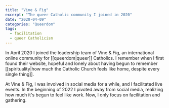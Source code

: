 ```yaml
---
title: "Vine & Fig"
excerpt: "The queer Catholic community I joined in 2020"
date: "2020-04-09"
categories: "Queerdom"
tags:
  - facilitation
  - queer Catholicism 
---
```

In April 2020 I joined the leadership team of Vine & Fig, an international online community for [[queerdom|queer]] Catholics. I remember when I first found their website, hopeful and lonely about having begun to remember [[spirituality|how much the Catholic Church feels like home, despite every single thing]]. 

At Vine & Fig, I was involved in social media for a while, and I facilitated live events. In the beginning of 2022 I pivoted away from social media, realizing how much it's begun to feel like work. Now, I only focus on facilitation and gathering.